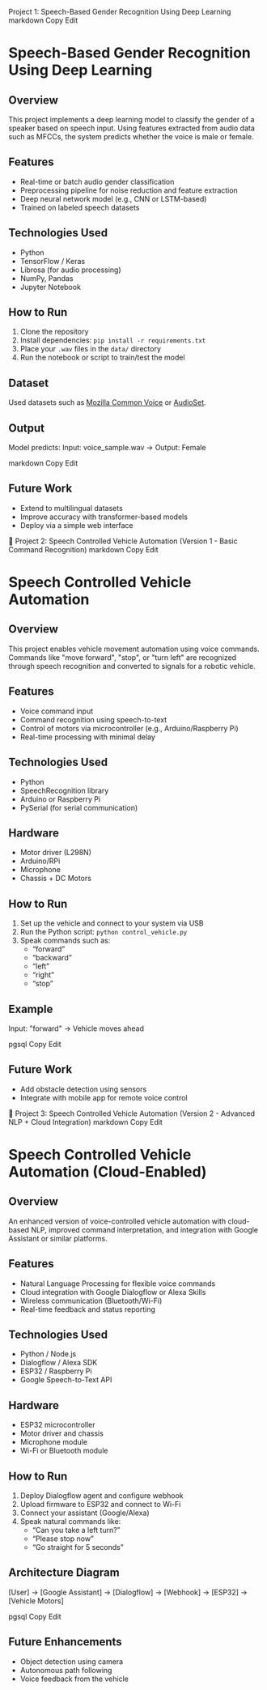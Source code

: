 Project 1: Speech-Based Gender Recognition Using Deep Learning
markdown
Copy
Edit
# Speech-Based Gender Recognition Using Deep Learning

## Overview
This project implements a deep learning model to classify the gender of a speaker based on speech input. Using features extracted from audio data such as MFCCs, the system predicts whether the voice is male or female.

## Features
- Real-time or batch audio gender classification
- Preprocessing pipeline for noise reduction and feature extraction
- Deep neural network model (e.g., CNN or LSTM-based)
- Trained on labeled speech datasets

## Technologies Used
- Python
- TensorFlow / Keras
- Librosa (for audio processing)
- NumPy, Pandas
- Jupyter Notebook

## How to Run
1. Clone the repository
2. Install dependencies: `pip install -r requirements.txt`
3. Place your `.wav` files in the `data/` directory
4. Run the notebook or script to train/test the model

## Dataset
Used datasets such as [Mozilla Common Voice](https://commonvoice.mozilla.org/) or [AudioSet](https://research.google.com/audioset/).

## Output
Model predicts:
Input: voice_sample.wav → Output: Female

markdown
Copy
Edit

## Future Work
- Extend to multilingual datasets
- Improve accuracy with transformer-based models
- Deploy via a simple web interface

🚗 Project 2: Speech Controlled Vehicle Automation (Version 1 - Basic Command Recognition)
markdown
Copy
Edit
# Speech Controlled Vehicle Automation

## Overview
This project enables vehicle movement automation using voice commands. Commands like "move forward", "stop", or "turn left" are recognized through speech recognition and converted to signals for a robotic vehicle.

## Features
- Voice command input
- Command recognition using speech-to-text
- Control of motors via microcontroller (e.g., Arduino/Raspberry Pi)
- Real-time processing with minimal delay

## Technologies Used
- Python
- SpeechRecognition library
- Arduino or Raspberry Pi
- PySerial (for serial communication)

## Hardware
- Motor driver (L298N)
- Arduino/RPi
- Microphone
- Chassis + DC Motors

## How to Run
1. Set up the vehicle and connect to your system via USB
2. Run the Python script: `python control_vehicle.py`
3. Speak commands such as:
   - “forward”
   - “backward”
   - “left”
   - “right”
   - “stop”

## Example
Input: "forward" → Vehicle moves ahead

pgsql
Copy
Edit

## Future Work
- Add obstacle detection using sensors
- Integrate with mobile app for remote voice control

🤖 Project 3: Speech Controlled Vehicle Automation (Version 2 - Advanced NLP + Cloud Integration)
markdown
Copy
Edit
# Speech Controlled Vehicle Automation (Cloud-Enabled)

## Overview
An enhanced version of voice-controlled vehicle automation with cloud-based NLP, improved command interpretation, and integration with Google Assistant or similar platforms.

## Features
- Natural Language Processing for flexible voice commands
- Cloud integration with Google Dialogflow or Alexa Skills
- Wireless communication (Bluetooth/Wi-Fi)
- Real-time feedback and status reporting

## Technologies Used
- Python / Node.js
- Dialogflow / Alexa SDK
- ESP32 / Raspberry Pi
- Google Speech-to-Text API

## Hardware
- ESP32 microcontroller
- Motor driver and chassis
- Microphone module
- Wi-Fi or Bluetooth module

## How to Run
1. Deploy Dialogflow agent and configure webhook
2. Upload firmware to ESP32 and connect to Wi-Fi
3. Connect your assistant (Google/Alexa)
4. Speak natural commands like:
   - “Can you take a left turn?”
   - “Please stop now”
   - “Go straight for 5 seconds”

## Architecture Diagram
[User] → [Google Assistant] → [Dialogflow] → [Webhook] → [ESP32] → [Vehicle Motors]

pgsql
Copy
Edit

## Future Enhancements
- Object detection using camera
- Autonomous path following
- Voice feedback from the vehicle
